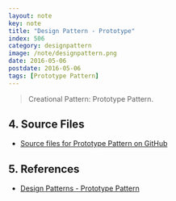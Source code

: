 ```yaml
---
layout: note
key: note
title: "Design Pattern - Prototype"
index: 506
category: designpattern
image: /note/designpattern.png
date: 2016-05-06
postdate: 2016-05-06
tags: [Prototype Pattern]
---
```


> Creational Pattern: Prototype Pattern.


## 4. Source Files
* [Source files for Prototype Pattern on GitHub](https://github.com/jojozhuang/design-patterns-java/tree/master/design-pattern-prototype)

## 5. References
* [Design Patterns - Prototype Pattern](https://www.tutorialspoint.com/design_pattern/prototype_pattern.htm)
